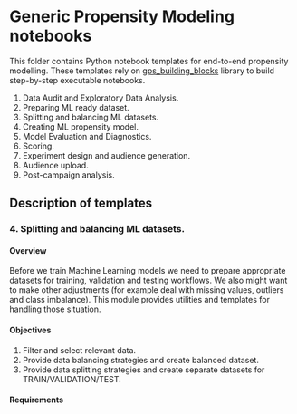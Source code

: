 # Generic Propensity Modeling notebooks

This folder contains Python notebook templates for end-to-end propensity
modelling. These templates rely on
[gps_building_blocks](https://github.com/google/gps_building_blocks) library
to build step-by-step executable notebooks.

1. Data Audit and Exploratory Data Analysis.
2. Preparing ML ready dataset.
3. Splitting and balancing ML datasets.
4. Creating ML propensity model.
5. Model Evaluation and Diagnostics.
6. Scoring.
7. Experiment design and audience generation.
8. Audience upload.
9. Post-campaign analysis.

## Description of templates


### 4. Splitting and balancing ML datasets.


#### Overview

Before we train Machine Learning models we need to prepare appropriate
datasets for training, validation and testing workflows.
We also might want to make other
adjustments (for example deal with missing values, outliers and class imbalance).
This module provides utilities and templates for handling those situation.

#### Objectives

1. Filter and select relevant data.
2. Provide data balancing strategies and create balanced dataset.
3. Provide data splitting strategies and create separate datasets for TRAIN/VALIDATION/TEST.

#### Requirements

